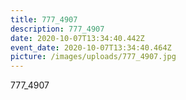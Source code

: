 ```yaml
---
title: 777_4907
description: 777_4907
date: 2020-10-07T13:34:40.442Z
event_date: 2020-10-07T13:34:40.464Z
picture: /images/uploads/777_4907.jpg
---
```

777_4907